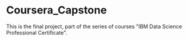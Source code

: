 # Coursera_Capstone
This is the final project, part of the series of courses "IBM Data Science Professional Certificate".
